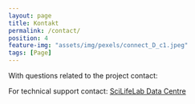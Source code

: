 ```yaml
---
layout: page
title: Kontakt
permalink: /contact/
position: 4
feature-img: "assets/img/pexels/connect_D_c1.jpeg"
tags: [Page]
---
```


With questions related to the project contact:
 

For technical support contact: <a href="mailto:datacentre@scilifelab.se">SciLifeLab Data Centre</a>
